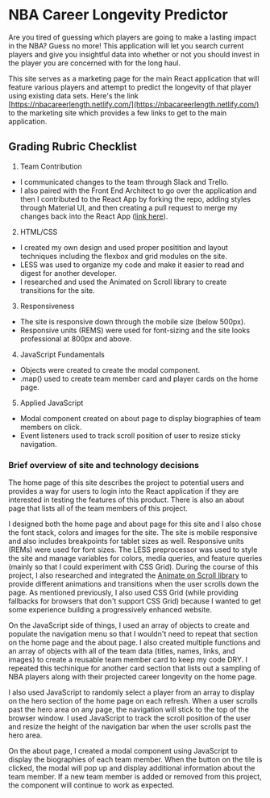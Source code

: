 # NBA Career Longevity Predictor

Are you tired of guessing which players are going to make a lasting impact in the NBA? Guess no more! This application will let you search current players and give you insightful data into whether or not you should invest in the player you are concerned with for the long haul.

This site serves as a marketing page for the main React application that will feature various players and attempt to predict the longevity of that player using existing data sets. Here's the link [https://nbacareerlength.netlify.com/](https://nbacareerlength.netlify.com/) to the marketing site which provides a few links to get to the main application.

## Grading Rubric Checklist

1. Team Contribution
* I communicated changes to the team through Slack and Trello. 
* I also paired with the Front End Architect to go over the application and then I contributed to the React App by forking the repo, adding styles through Material UI, and then creating a pull request to merge my changes back into the React App ([link here](https://github.com/stlachman/frontend/commit/6a48439f42036a8e14df9d6eca51830cea3cda0c)).

2. HTML/CSS
* I created my own design and used proper positition and layout techniques including the flexbox and grid modules on the site.
* LESS was used to organize my code and make it easier to read and digest for another developer.
* I researched and used the Animated on Scroll library to create transitions for the site.

3. Responsiveness 
* The site is responsive down through the mobile size (below 500px).
* Responsive units (REMS) were used for font-sizing and the site looks professional at 800px and above. 

4. JavaScript Fundamentals
* Objects were created to create the modal component. 
* .map() used to create team member card and player cards on the home page.

5. Applied JavaScript
* Modal component created on about page to display biographies of team members on click.
* Event listeners used to track scroll position of user to resize sticky navigation.


### Brief overview of site and technology decisions

The home page of this site describes the project to potential users and provides a way for users to login into the React application if they are interested in testing the features of this product. There is also an about page that lists all of the team members of this project.

I designed both the home page and about page for this site and I also chose the font stack, colors and images for the site. The site is mobile responsive and also includes breakpoints for tablet sizes as well. Responsive units (REMs) were used for font sizes. The LESS preprocessor was used to style the site and manage variables for colors, media queries, and feature queries (mainly so that I could experiment with CSS Grid). During the course of this project, I also researched and integrated the [Animate on Scroll library](https://github.com/michalsnik/aos) to provide different animations and transitions when the user scrolls down the page. As mentioned previously, I also used CSS Grid (while providing fallbacks for browsers that don't support CSS Grid) because I wanted to get some experience building a progressively enhanced website. 

On the JavaScript side of things, I used an array of objects to create and populate the navigation menu so that I wouldn't need to repeat that section on the home page and the about page. I also created multiple functions and an array of objects with all of the team data (titles, names, links, and images) to create a reusable team member card to keep my code DRY. I repeated this techinique for another card section that lists out a sampling of NBA players along with their projected career longevity on the home page.

I also used JavaScript to randomly select a player from an array to display on the hero section of the home page on each refresh. When a user scrolls past the hero area on any page, the navigation will stick to the top of the browser window. I used JavaScript to track the scroll position of the user and resize the height of the navigation bar when the user scrolls past the hero area. 

On the about page, I created a modal component using JavaScript to display the biographies of each team member. When the button on the tile is clicked, the modal will pop up and display additional information about the team member. If a new team member is added or removed from this project, the component will continue to work as expected.

